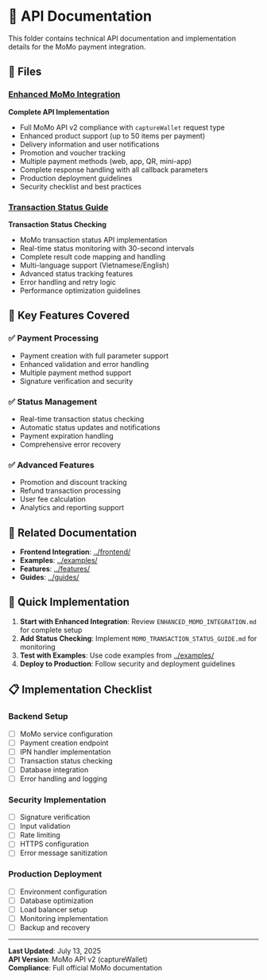 # 🔧 API Documentation

This folder contains technical API documentation and implementation details for the MoMo payment integration.

## 📄 Files

### [Enhanced MoMo Integration](ENHANCED_MOMO_INTEGRATION.md)

**Complete API Implementation**

- Full MoMo API v2 compliance with `captureWallet` request type
- Enhanced product support (up to 50 items per payment)
- Delivery information and user notifications
- Promotion and voucher tracking
- Multiple payment methods (web, app, QR, mini-app)
- Complete response handling with all callback parameters
- Production deployment guidelines
- Security checklist and best practices

### [Transaction Status Guide](MOMO_TRANSACTION_STATUS_GUIDE.md)

**Transaction Status Checking**

- MoMo transaction status API implementation
- Real-time status monitoring with 30-second intervals
- Complete result code mapping and handling
- Multi-language support (Vietnamese/English)
- Advanced status tracking features
- Error handling and retry logic
- Performance optimization guidelines

## 🎯 Key Features Covered

### ✅ **Payment Processing**

- Payment creation with full parameter support
- Enhanced validation and error handling
- Multiple payment method support
- Signature verification and security

### ✅ **Status Management**

- Real-time transaction status checking
- Automatic status updates and notifications
- Payment expiration handling
- Comprehensive error recovery

### ✅ **Advanced Features**

- Promotion and discount tracking
- Refund transaction processing
- User fee calculation
- Analytics and reporting support

## 🔗 Related Documentation

- **Frontend Integration**: [../frontend/](../frontend/)
- **Examples**: [../examples/](../examples/)
- **Features**: [../features/](../features/)
- **Guides**: [../guides/](../guides/)

## 🚀 Quick Implementation

1. **Start with Enhanced Integration**: Review `ENHANCED_MOMO_INTEGRATION.md` for complete setup
2. **Add Status Checking**: Implement `MOMO_TRANSACTION_STATUS_GUIDE.md` for monitoring
3. **Test with Examples**: Use code examples from [../examples/](../examples/)
4. **Deploy to Production**: Follow security and deployment guidelines

## 📋 Implementation Checklist

### Backend Setup

- [ ] MoMo service configuration
- [ ] Payment creation endpoint
- [ ] IPN handler implementation
- [ ] Transaction status checking
- [ ] Database integration
- [ ] Error handling and logging

### Security Implementation

- [ ] Signature verification
- [ ] Input validation
- [ ] Rate limiting
- [ ] HTTPS configuration
- [ ] Error message sanitization

### Production Deployment

- [ ] Environment configuration
- [ ] Database optimization
- [ ] Load balancer setup
- [ ] Monitoring implementation
- [ ] Backup and recovery

---

**Last Updated**: July 13, 2025  
**API Version**: MoMo API v2 (captureWallet)  
**Compliance**: Full official MoMo documentation
